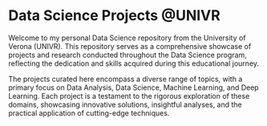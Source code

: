 # Data Science Projects @UNIVR
Welcome to my personal Data Science repository from the University of Verona (UNIVR). This repository serves as a comprehensive showcase of projects and research conducted throughout the Data Science program, reflecting the dedication and skills acquired during this educational journey.

The projects curated here encompass a diverse range of topics, with a primary focus on Data Analysis, Data Science, Machine Learning, and Deep Learning. Each project is a testament to the rigorous exploration of these domains, showcasing innovative solutions, insightful analyses, and the practical application of cutting-edge techniques.
